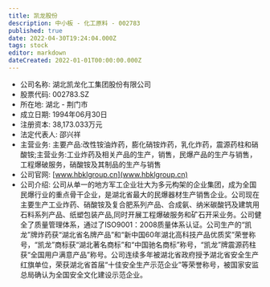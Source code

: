```yaml
---
title: 凯龙股份
description: 中小板 - 化工原料 - 002783
published: true
date: 2022-04-30T19:24:04.000Z
tags: stock
editor: markdown
dateCreated: 2022-01-01T00:00:00.000Z
---
```


- 公司名称: 湖北凯龙化工集团股份有限公司
- 股票代码: 002783.SZ
- 所在地: 湖北 - 荆门市
- 成立日期: 1994年06月30日
- 注册资本: 38,173.033万元
- 法定代表人: 邵兴祥
- 主营业务: 主要产品:改性铵油炸药，膨化硝铵炸药，乳化炸药，震源药柱和硝酸铵;主营业务:工业炸药及相关产品的生产，销售，民爆产品的生产与销售，工程爆破服务，硝酸铵及其制品的生产与销售
- 公司官网: [www.hbklgroup.cn](www.hbklgroup.cn)
- 公司介绍: 公司从单一的地方军工企业壮大为多元构架的企业集团，成为全国民爆行业的重点骨干企业，是湖北省最大的民爆器材生产销售企业。公司现在主要生产工业炸药、硝酸铵及复合肥系列产品、合成氨、纳米碳酸钙及建筑用石料系列产品、纸塑包装产品,同时开展工程爆破服务和矿石开采业务。公司健全了质量管理体系，通过了ISO9001：2008质量体系认证。公司生产的“凯龙”牌炸药获“湖北省名牌产品”和“新中国60年湖北高科技产品优质奖”荣誉称号，“凯龙”商标获“湖北著名商标”和“中国驰名商标”称号，“凯龙”牌震源药柱获“全国用户满意产品”称号。公司连续多年被湖北省政府授予湖北省安全生产红旗单位，荣获湖北省首届“十佳安全生产示范企业”等荣誉称号，被国家安监总局确认为全国安全文化建设示范企业。


